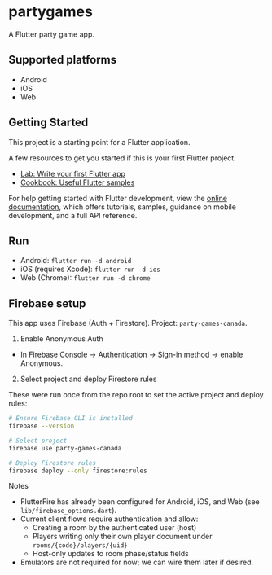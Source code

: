 # partygames

A Flutter party game app.

## Supported platforms

- Android
- iOS
- Web

## Getting Started

This project is a starting point for a Flutter application.

A few resources to get you started if this is your first Flutter project:

- [Lab: Write your first Flutter app](https://docs.flutter.dev/get-started/codelab)
- [Cookbook: Useful Flutter samples](https://docs.flutter.dev/cookbook)

For help getting started with Flutter development, view the
[online documentation](https://docs.flutter.dev/), which offers tutorials,
samples, guidance on mobile development, and a full API reference.

## Run

- Android: `flutter run -d android`
- iOS (requires Xcode): `flutter run -d ios`
- Web (Chrome): `flutter run -d chrome`

## Firebase setup

This app uses Firebase (Auth + Firestore). Project: `party-games-canada`.

1. Enable Anonymous Auth

- In Firebase Console → Authentication → Sign-in method → enable Anonymous.

2. Select project and deploy Firestore rules

These were run once from the repo root to set the active project and deploy rules:

```sh
# Ensure Firebase CLI is installed
firebase --version

# Select project
firebase use party-games-canada

# Deploy Firestore rules
firebase deploy --only firestore:rules
```

Notes

- FlutterFire has already been configured for Android, iOS, and Web (see `lib/firebase_options.dart`).
- Current client flows require authentication and allow:
  - Creating a room by the authenticated user (host)
  - Players writing only their own player document under `rooms/{code}/players/{uid}`
  - Host-only updates to room phase/status fields
- Emulators are not required for now; we can wire them later if desired.
